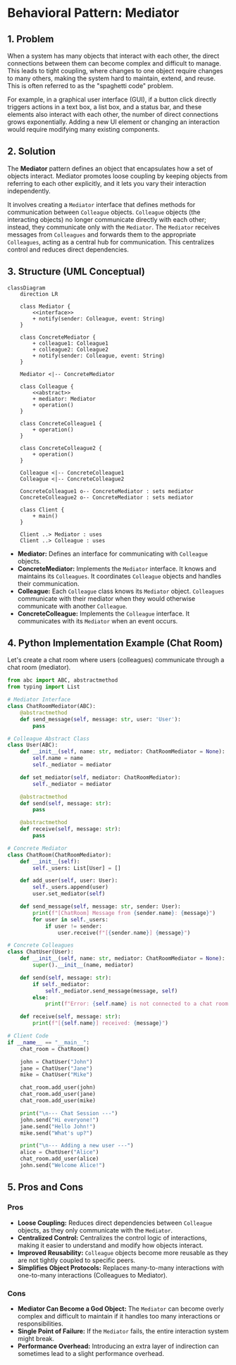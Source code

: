 # Behavioral Pattern: Mediator

## 1. Problem

When a system has many objects that interact with each other, the direct connections between them can become complex and difficult to manage. This leads to tight coupling, where changes to one object require changes to many others, making the system hard to maintain, extend, and reuse. This is often referred to as the "spaghetti code" problem.

For example, in a graphical user interface (GUI), if a button click directly triggers actions in a text box, a list box, and a status bar, and these elements also interact with each other, the number of direct connections grows exponentially. Adding a new UI element or changing an interaction would require modifying many existing components.

## 2. Solution

The **Mediator** pattern defines an object that encapsulates how a set of objects interact. Mediator promotes loose coupling by keeping objects from referring to each other explicitly, and it lets you vary their interaction independently.

It involves creating a `Mediator` interface that defines methods for communication between `Colleague` objects. `Colleague` objects (the interacting objects) no longer communicate directly with each other; instead, they communicate only with the `Mediator`. The `Mediator` receives messages from `Colleagues` and forwards them to the appropriate `Colleagues`, acting as a central hub for communication. This centralizes control and reduces direct dependencies.

## 3. Structure (UML Conceptual)

```mermaid
classDiagram
    direction LR

    class Mediator {
        <<interface>>
        + notify(sender: Colleague, event: String)
    }

    class ConcreteMediator {
        + colleague1: Colleague1
        + colleague2: Colleague2
        + notify(sender: Colleague, event: String)
    }

    Mediator <|-- ConcreteMediator

    class Colleague {
        <<abstract>>
        + mediator: Mediator
        + operation()
    }

    class ConcreteColleague1 {
        + operation()
    }

    class ConcreteColleague2 {
        + operation()
    }

    Colleague <|-- ConcreteColleague1
    Colleague <|-- ConcreteColleague2

    ConcreteColleague1 o-- ConcreteMediator : sets mediator
    ConcreteColleague2 o-- ConcreteMediator : sets mediator

    class Client {
        + main()
    }

    Client ..> Mediator : uses
    Client ..> Colleague : uses
```

-   **Mediator:** Defines an interface for communicating with `Colleague` objects.
-   **ConcreteMediator:** Implements the `Mediator` interface. It knows and maintains its `Colleagues`. It coordinates `Colleague` objects and handles their communication.
-   **Colleague:** Each `Colleague` class knows its `Mediator` object. `Colleagues` communicate with their mediator when they would otherwise communicate with another `Colleague`.
-   **ConcreteColleague:** Implements the `Colleague` interface. It communicates with its `Mediator` when an event occurs.

## 4. Python Implementation Example (Chat Room)

Let's create a chat room where users (colleagues) communicate through a chat room (mediator).

```python
from abc import ABC, abstractmethod
from typing import List

# Mediator Interface
class ChatRoomMediator(ABC):
    @abstractmethod
    def send_message(self, message: str, user: 'User'):
        pass

# Colleague Abstract Class
class User(ABC):
    def __init__(self, name: str, mediator: ChatRoomMediator = None):
        self.name = name
        self._mediator = mediator

    def set_mediator(self, mediator: ChatRoomMediator):
        self._mediator = mediator

    @abstractmethod
    def send(self, message: str):
        pass

    @abstractmethod
    def receive(self, message: str):
        pass

# Concrete Mediator
class ChatRoom(ChatRoomMediator):
    def __init__(self):
        self._users: List[User] = []

    def add_user(self, user: User):
        self._users.append(user)
        user.set_mediator(self)

    def send_message(self, message: str, sender: User):
        print(f"[ChatRoom] Message from {sender.name}: {message}")
        for user in self._users:
            if user != sender:
                user.receive(f"[{sender.name}] {message}")

# Concrete Colleagues
class ChatUser(User):
    def __init__(self, name: str, mediator: ChatRoomMediator = None):
        super().__init__(name, mediator)

    def send(self, message: str):
        if self._mediator:
            self._mediator.send_message(message, self)
        else:
            print(f"Error: {self.name} is not connected to a chat room.")

    def receive(self, message: str):
        print(f"[{self.name}] received: {message}")

# Client Code
if __name__ == "__main__":
    chat_room = ChatRoom()

    john = ChatUser("John")
    jane = ChatUser("Jane")
    mike = ChatUser("Mike")

    chat_room.add_user(john)
    chat_room.add_user(jane)
    chat_room.add_user(mike)

    print("\n--- Chat Session ---")
    john.send("Hi everyone!")
    jane.send("Hello John!")
    mike.send("What's up?")

    print("\n--- Adding a new user ---")
    alice = ChatUser("Alice")
    chat_room.add_user(alice)
    john.send("Welcome Alice!")
```

## 5. Pros and Cons

### Pros
-   **Loose Coupling:** Reduces direct dependencies between `Colleague` objects, as they only communicate with the `Mediator`.
-   **Centralized Control:** Centralizes the control logic of interactions, making it easier to understand and modify how objects interact.
-   **Improved Reusability:** `Colleague` objects become more reusable as they are not tightly coupled to specific peers.
-   **Simplifies Object Protocols:** Replaces many-to-many interactions with one-to-many interactions (Colleagues to Mediator).

### Cons
-   **Mediator Can Become a God Object:** The `Mediator` can become overly complex and difficult to maintain if it handles too many interactions or responsibilities.
-   **Single Point of Failure:** If the `Mediator` fails, the entire interaction system might break.
-   **Performance Overhead:** Introducing an extra layer of indirection can sometimes lead to a slight performance overhead.
